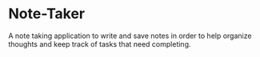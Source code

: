 # Note-Taker
A note taking application to write and save notes in order to help organize thoughts and keep track of tasks that need completing.
